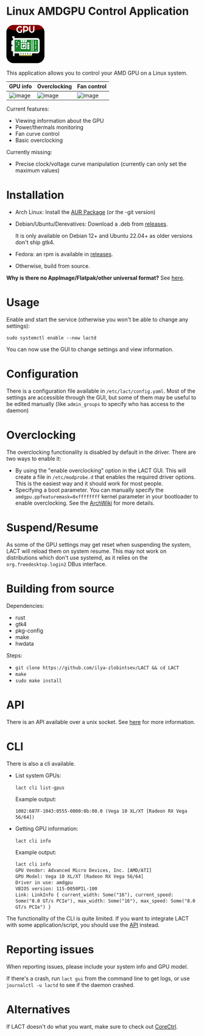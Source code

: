 # Linux AMDGPU Control Application

<img src="res/io.github.lact-linux.png" alt="icon" width="100"/>

This application allows you to control your AMD GPU on a Linux system.

| GPU info                                     | Overclocking                                 | Fan control                                 |
|----------------------------------------------|----------------------------------------------|---------------------------------------------|
|![image](https://user-images.githubusercontent.com/22796665/221402316-7ff140ee-9013-4599-9263-bdbf15906896.png)|![image](https://user-images.githubusercontent.com/22796665/221402327-f5f69c29-8f07-4e3e-9b77-6f064b26d6f0.png)|![image](https://user-images.githubusercontent.com/22796665/221402354-06c1a2a1-4849-4953-99ea-cab94e8413af.png)|

Current features:

- Viewing information about the GPU
- Power/thermals monitoring
- Fan curve control
- Basic overclocking

Currently missing:
- Precise clock/voltage curve manipulation (currently can only set the maximum values)

# Installation

- Arch Linux: Install the [AUR Package](https://aur.archlinux.org/packages/lact/) (or the -git version)
- Debian/Ubuntu/Derevatives: Download a .deb from [releases](https://github.com/ilya-zlobintsev/LACT/releases/).

  It is only available on Debian 12+ and Ubuntu 22.04+ as older versions don't ship gtk4.
- Fedora: an rpm is available in [releases](https://github.com/ilya-zlobintsev/LACT/releases/).
- Otherwise, build from source.

**Why is there no AppImage/Flatpak/other universal format?**
See [here](./pkg/README.md).

# Usage

Enable and start the service (otherwise you won't be able to change any settings):
```
sudo systemctl enable --now lactd
```
You can now use the GUI to change settings and view information.

# Configuration

There is a configuration file available in `/etc/lact/config.yaml`. Most of the settings are accessible through the GUI, but some of them may be useful to be edited manually (like `admin_groups` to specify who has access to the daemon)

# Overclocking

The overclocking functionality is disabled by default in the driver. There are two ways to enable it:
- By using the "enable overclocking" option in the LACT GUI. This will create a file in `/etc/modprobe.d` that enables the required driver options. This is the easiest way and it should work for most people.
- Specifying a boot parameter. You can manually specify the `amdgpu.ppfeaturemask=0xffffffff` kernel parameter in your bootloader to enable overclocking. See the [ArchWiki](https://wiki.archlinux.org/title/AMDGPU#Boot_parameter) for more details.

# Suspend/Resume

As some of the GPU settings may get reset when suspending the system, LACT will reload them on system resume. This may not work on distributions which don't use systemd, as it relies on the `org.freedesktop.login2` DBus interface.

# Building from source

Dependencies:
- rust
- gtk4
- pkg-config
- make
- hwdata

Steps:
- `git clone https://github.com/ilya-zlobintsev/LACT && cd LACT`
- `make`
- `sudo make install`

# API

There is an API available over a unix socket. See [here](API.md) for more information.

# CLI

There is also a cli available.

- List system GPUs: 

    `lact cli list-gpus`

    Example output:

    ```
    1002:687F-1043:0555-0000:0b:00.0 (Vega 10 XL/XT [Radeon RX Vega 56/64])
    ```
- Getting GPU information:

    `lact cli info`

    Example output:

    ```
    lact cli info
    GPU Vendor: Advanced Micro Devices, Inc. [AMD/ATI]
    GPU Model: Vega 10 XL/XT [Radeon RX Vega 56/64]
    Driver in use: amdgpu
    VBIOS version: 115-D050PIL-100
    Link: LinkInfo { current_width: Some("16"), current_speed: Some("8.0 GT/s PCIe"), max_width: Some("16"), max_speed: Some("8.0 GT/s PCIe") }
    ```
    
The functionality of the CLI is quite limited. If you want to integrate LACT with some application/script, you should use the [API](API.md) instead.

# Reporting issues
 
When reporting issues, please include your system info and GPU model.
 
If there's a crash, run `lact gui` from the command line to get logs, or use `journalctl -u lactd` to see if the daemon crashed.
 

# Alternatives

If LACT doesn't do what you want, make sure to check out [CoreCtrl](https://gitlab.com/corectrl/corectrl).
